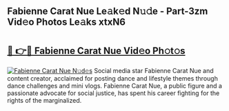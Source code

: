 ## Fabienne Carat Nue Le𝚊k𝚎d N𝚞𝚍e - Part-3zm Vid𝚎o Photos Le𝚊ks xtxN6

# <h2><a href="http://fba723.evod.top/?m=Fabienne+Carat+Nue">🔗 👉🔴 Fabienne Carat Nue Vid𝚎o Ph𝚘t𝚘s</a></h2>

[![Fabienne Carat Nue N𝚞d𝚎s](https://i.imgur.com/8V9OHl7.gif)](http://fba723.evod.top/?m=Fabienne+Carat+Nue)
Social media star Fabienne Carat Nue and content creator, acclaimed for posting dance and lifestyle themes through dance challenges and mini vlogs. Fabienne Carat Nue, a public figure and a passionate advocate for social justice, has spent his career fighting for the rights of the marginalized. 
